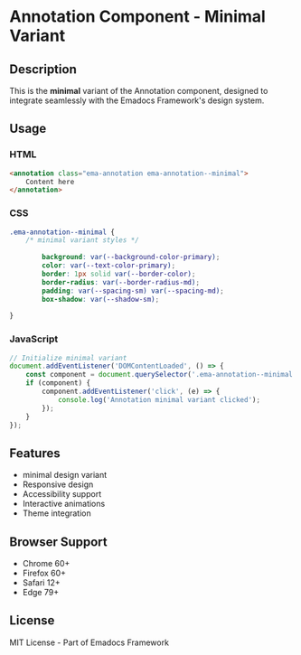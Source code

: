 # Annotation Component - Minimal Variant

## Description
This is the **minimal** variant of the Annotation component, designed to integrate seamlessly with the Emadocs Framework's design system.

## Usage

### HTML
```html
<annotation class="ema-annotation ema-annotation--minimal">
    Content here
</annotation>
```

### CSS
```css
.ema-annotation--minimal {
    /* minimal variant styles */
    
        background: var(--background-color-primary);
        color: var(--text-color-primary);
        border: 1px solid var(--border-color);
        border-radius: var(--border-radius-md);
        padding: var(--spacing-sm) var(--spacing-md);
        box-shadow: var(--shadow-sm);
    
}
```

### JavaScript
```javascript
// Initialize minimal variant
document.addEventListener('DOMContentLoaded', () => {
    const component = document.querySelector('.ema-annotation--minimal');
    if (component) {
        component.addEventListener('click', (e) => {
            console.log('Annotation minimal variant clicked');
        });
    }
});
```

## Features
- minimal design variant
- Responsive design
- Accessibility support
- Interactive animations
- Theme integration

## Browser Support
- Chrome 60+
- Firefox 60+
- Safari 12+
- Edge 79+

## License
MIT License - Part of Emadocs Framework
